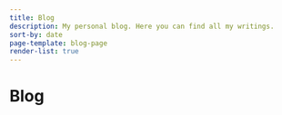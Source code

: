 ```yaml
---
title: Blog
description: My personal blog. Here you can find all my writings.
sort-by: date
page-template: blog-page
render-list: true
---
```


# Blog
